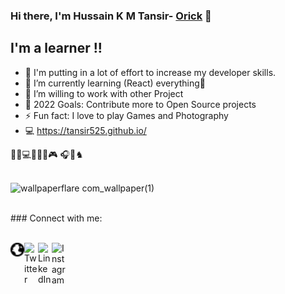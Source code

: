 ### Hi there, I'm Hussain K M Tansir- [Orick][website] 👋

## I'm a learner !!

- 🔭 I'm putting in a lot of effort to increase my developer skills.
- 🌱 I’m currently learning (React) everything🤣
- 👯 I’m willing to work with other Project
- 🥅 2022 Goals: Contribute more to Open Source projects
- ⚡ Fun fact: I love to play Games and Photography
- 💻 https://tansir525.github.io/

🤵🏻💻🏋🏻‍♀️🎮 🎧📸♞
<br />
<br />

![wallpaperflare com_wallpaper(1)](https://user-images.githubusercontent.com/44799410/126024174-7375cc2b-684d-473d-958f-d03121d90e8f.jpg)


<br />
### Connect with me:
<br />
<br />


[<img align="left" alt="codeSTACKr.com" width="22px" src="https://raw.githubusercontent.com/iconic/open-iconic/master/svg/globe.svg" />][website]
[<img align="left" alt="Twitter" width="22px" src="https://cdn.jsdelivr.net/npm/simple-icons@v3/icons/twitter.svg" />][twitter]
[<img align="left" alt="LinkedIn" width="22px" src="https://cdn.jsdelivr.net/npm/simple-icons@v3/icons/linkedin.svg" />][linkedin]
[<img align="left" alt="Instagram" width="22px" src="https://cdn.jsdelivr.net/npm/simple-icons@v3/icons/instagram.svg" />][instagram]

<br />
<br />

[website]: https://hussain-k-m-tansir.netlify.app/
[twitter]: https://twitter.com/orick2000
[instagram]: https://www.instagram.com/tansir_orick/
[linkedin]: https://www.linkedin.com/in/hussain-k-m-tansir-559343194/
